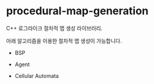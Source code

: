 # procedural-map-generation

C++ 로그라이크 절차적 맵 생성 라이브러리.

아래 알고리즘을 이용한 절차적 맵 생성이 가능합니다.

- BSP

- Agent

- Cellular Automata